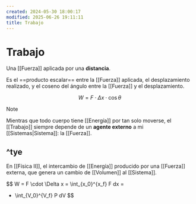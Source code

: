 ```yaml
---
created: 2024-05-30 18:00:17
modified: 2025-06-26 19:11:11
title: Trabajo
---
```


# Trabajo

Una [[Fuerza]] aplicada por una **distancia**.

Es el ==producto escalar== entre la [[Fuerza]] aplicada, el desplazamiento realizado, y el coseno del ángulo entre la [[Fuerza]] y el desplazamiento.

$$
W = F \cdot \Delta x\cdot \cos{\theta}
$$

> [!note]
> Mientras que todo cuerpo tiene [[Energía]] por tan solo moverse, el [[Trabajo]] siempre depende de un **agente externo** a mi [[Sistemas|Sistema]]: la [[Fuerza]].

^tye
---

En [[Física II]], el intercambio de [[Energía]] producido por una [[Fuerza]] externa, que genera un cambio de [[Volumen]] al [[Sistema]].

$$
W =
F \cdot \Delta x =
\int_{x_0}^{x_f} F dx =
- \int_{V_0}^{V_f} P dV
$$
